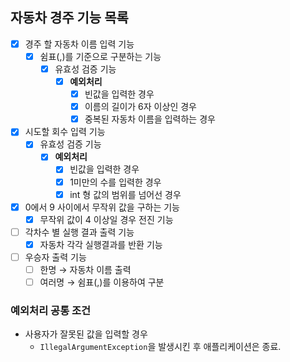 ## 자동차 경주 기능 목록

- [x] 경주 할 자동차 이름 입력 기능
  - [x] 쉼표(,)를 기준으로 구분하는 기능
    - [x] 유효성 검증 기능
      - [x] **예외처리**
        - [x] 빈값을 입력한 경우
        - [x] 이름의 길이가 6자 이상인 경우
        - [x] 중복된 자동차 이름을 입력하는 경우
- [x] 시도할 회수 입력 기능
  - [x] 유효성 검증 기능
    - [x] **예외처리**
      - [x] 빈값을 입력한 경우
      - [x] 1미만의 수를 입력한 경우 
      - [x] int 형 값의 범위를 넘어선 경우
- [x] 0에서 9 사이에서 무작위 값을 구하는 기능
  - [x] 무작위 값이 4 이상일 경우 전진 기능
- [ ] 각차수 별 실행 결과 출력 기능
  - [x] 자동차 각각 실행결과를 반환 기능
- [ ] 우승자 출력 기능
  - [ ] 한명 &rightarrow; 자동차 이름 출력
  - [ ] 여러명 &rightarrow; 쉼표(,)를 이용하여 구분

### 예외처리 공통 조건
- 사용자가 잘못된 값을 입력할 경우
  - `IllegalArgumentException`을 발생시킨 후 애플리케이션은 종료.